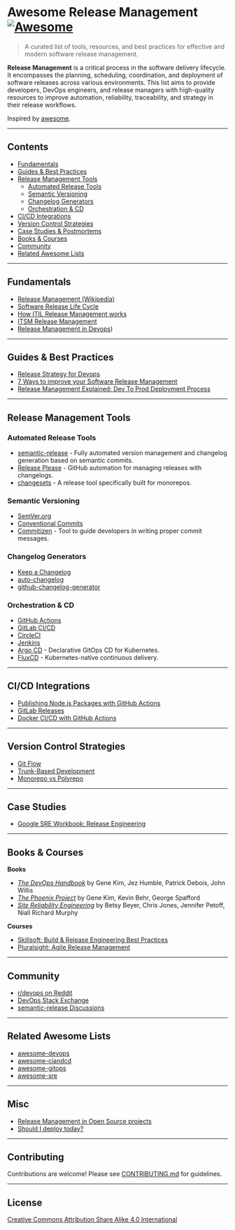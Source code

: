 # Awesome Release Management [![Awesome](https://awesome.re/badge.svg)](https://awesome.re)

> A curated list of tools, resources, and best practices for effective and modern software release management.

**Release Management** is a critical process in the software delivery lifecycle. It encompasses the planning, scheduling, coordination, and deployment of software releases across various environments. This list aims to provide developers, DevOps engineers, and release managers with high-quality resources to improve automation, reliability, traceability, and strategy in their release workflows.

Inspired by [awesome](https://github.com/sindresorhus/awesome).

---

## Contents

- [Fundamentals](#fundamentals)
- [Guides & Best Practices](#guides--best-practices)
- [Release Management Tools](#release-management-tools)
  - [Automated Release Tools](#automated-release-tools)
  - [Semantic Versioning](#semantic-versioning)
  - [Changelog Generators](#changelog-generators)
  - [Orchestration & CD](#orchestration--cd)
- [CI/CD Integrations](#cicd-integrations)
- [Version Control Strategies](#version-control-strategies)
- [Case Studies & Postmortems](#case-studies--postmortems)
- [Books & Courses](#books--courses)
- [Community](#community)
- [Related Awesome Lists](#related-awesome-lists)

---

## Fundamentals

- [Release Management (Wikipedia)](https://en.wikipedia.org/wiki/Release_management)
- [Software Release Life Cycle](https://en.wikipedia.org/wiki/Software_release_life_cycle)
- [How ITIL Release Management works](https://www.knowledgehut.com/blog/it-service-management/itil-release-management)
- [ITSM Release Management](http://www.project-open.com/en/process-itsm-release-management)
- [Release Management in Devops](https://www.peerbits.com/blog/complete-guide-to-release-management-in-devops.html))

---

## Guides & Best Practices

- [Release Strategy for Devops](https://www.pmi.org/disciplined-agile/process/release-management/devops-strategies)
- [7 Ways to improve your Software Release Management](https://www.cio.com/article/276415/developer-7-ways-to-improve-your-software-release-management.html)
- [Release Management Explained: Dev To Prod Deployment Process](https://devopscube.com/release-management-explained/)

---

## Release Management Tools

### Automated Release Tools

- [semantic-release](https://github.com/semantic-release/semantic-release) - Fully automated version management and changelog generation based on semantic commits.
- [Release Please](https://github.com/googleapis/release-please) - GitHub automation for managing releases with changelogs.
- [changesets](https://github.com/changesets/changesets) - A release tool specifically built for monorepos.

### Semantic Versioning

- [SemVer.org](https://semver.org/)
- [Conventional Commits](https://www.conventionalcommits.org/)
- [Commitizen](https://github.com/commitizen/cz-cli) - Tool to guide developers in writing proper commit messages.

### Changelog Generators

- [Keep a Changelog](https://keepachangelog.com/)
- [auto-changelog](https://github.com/CookPete/auto-changelog)
- [github-changelog-generator](https://github.com/github-changelog-generator/github-changelog-generator)

### Orchestration & CD

- [GitHub Actions](https://github.com/features/actions)
- [GitLab CI/CD](https://docs.gitlab.com/ee/ci/)
- [CircleCI](https://circleci.com/)
- [Jenkins](https://www.jenkins.io/)
- [Argo CD](https://argo-cd.readthedocs.io/en/stable/) - Declarative GitOps CD for Kubernetes.
- [FluxCD](https://fluxcd.io/) - Kubernetes-native continuous delivery.

---

## CI/CD Integrations

- [Publishing Node.js Packages with GitHub Actions](https://docs.github.com/en/actions/publishing-packages/publishing-nodejs-packages)
- [GitLab Releases](https://docs.gitlab.com/ee/user/project/releases/)
- [Docker CI/CD with GitHub Actions](https://docs.docker.com/ci-cd/github-actions/)

---

## Version Control Strategies

- [Git Flow](https://nvie.com/posts/a-successful-git-branching-model/)
- [Trunk-Based Development](https://trunkbaseddevelopment.com/)
- [Monorepo vs Polyrepo](https://monorepo.tools/)

---

## Case Studies

- [Google SRE Workbook: Release Engineering](https://sre.google/sre-book/release-engineering/)

---

## Books & Courses

**Books**

- [*The DevOps Handbook*](https://www.amazon.com/DevOps-Handbook-World-Class-Reliability-Organizations/dp/1950508404/) by Gene Kim, Jez Humble, Patrick Debois, John Willis
- [*The Phoenix Project*](https://www.amazon.com/The-Phoenix-Project-audiobook/dp/B00VATFAMI/) by Gene Kim, Kevin Behr, George Spafford
- [*Site Reliability Engineering*](https://www.amazon.com/Site-Reliability-Engineering-Production-Systems/dp/B08VKWBJFS/) by Betsy Beyer, Chris Jones, Jennifer Petoff, Niall Richard Murphy

**Courses**

- [Skillsoft: Build & Release Engineering Best Practices](https://www.skillsoft.com/course/build-release-engineering-best-practices-release-management-2a3707c5-7cd2-468a-b950-7fc86264a898)
- [Pluralsight: Agile Release Management](https://www.pluralsight.com/courses/agile-release-management)

---

## Community

- [r/devops on Reddit](https://www.reddit.com/r/devops/)
- [DevOps Stack Exchange](https://devops.stackexchange.com/)
- [semantic-release Discussions](https://github.com/semantic-release/semantic-release/discussions)

---

## Related Awesome Lists

- [awesome-devops](https://github.com/wmariuss/awesome-devops)
- [awesome-ciandcd](https://github.com/cicdops/awesome-ciandcd)
- [awesome-gitops](https://github.com/weaveworks/awesome-gitops)
- [awesome-sre](https://github.com/dastergon/awesome-sre)

---

## Misc

- [Release Management in Open Source projects](http://oss-watch.ac.uk/resources/releasemanagement)
- [Should I deploy today?](https://shouldideploy.today/)

---

## Contributing

Contributions are welcome! Please see [CONTRIBUTING.md](CONTRIBUTING.md) for guidelines.

---

## License

[Creative Commons Attribution Share Alike 4.0 International](https://github.com/miguelsalva/awesome-release-management/blob/master/LICENSE)
